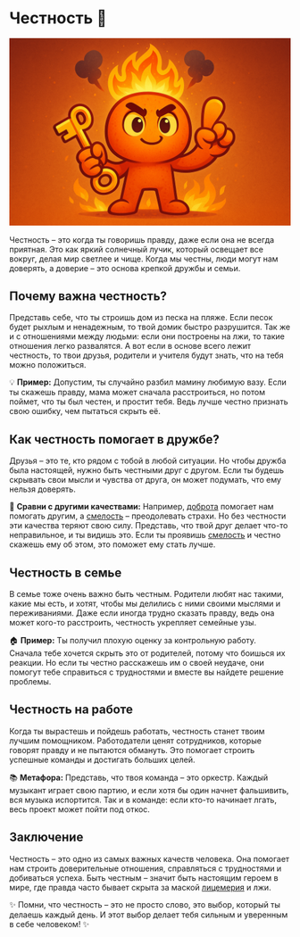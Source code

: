 # Честность 🌟

![Персонаж](/WORK/life/personal_qualities/data/pictures/Честность.png)

Честность – это когда ты говоришь правду, даже если она не всегда приятная. Это как яркий солнечный лучик, который освещает все вокруг, делая мир светлее и чище. Когда мы честны, люди могут нам доверять, а доверие – это основа крепкой дружбы и семьи.

## Почему важна честность?

Представь себе, что ты строишь дом из песка на пляже. Если песок будет рыхлым и ненадежным, то твой домик быстро разрушится. Так же и с отношениями между людьми: если они построены на лжи, то такие отношения легко развалятся. А вот если в основе всего лежит честность, то твои друзья, родители и учителя будут знать, что на тебя можно положиться.

💡 **Пример:** Допустим, ты случайно разбил мамину любимую вазу. Если ты скажешь правду, мама может сначала расстроиться, но потом поймет, что ты был честен, и простит тебя. Ведь лучше честно признать свою ошибку, чем пытаться скрыть её.

## Как честность помогает в дружбе?

Друзья – это те, кто рядом с тобой в любой ситуации. Но чтобы дружба была настоящей, нужно быть честными друг с другом. Если ты будешь скрывать свои мысли и чувства от друга, он может подумать, что ему нельзя доверять. 

👫 **Сравни с другими качествами:** Например, [доброта](Доброта.md) помогает нам помогать другим, а [смелость](Смелость.md) – преодолевать страхи. Но без честности эти качества теряют свою силу. Представь, что твой друг делает что-то неправильное, и ты видишь это. Если ты проявишь [смелость](Смелость.md) и честно скажешь ему об этом, это поможет ему стать лучше.

## Честность в семье

В семье тоже очень важно быть честным. Родители любят нас такими, какие мы есть, и хотят, чтобы мы делились с ними своими мыслями и переживаниями. Даже если иногда трудно сказать правду, ведь она может кого-то расстроить, честность укрепляет семейные узы.

🏠 **Пример:** Ты получил плохую оценку за контрольную работу. Сначала тебе хочется скрыть это от родителей, потому что боишься их реакции. Но если ты честно расскажешь им о своей неудаче, они помогут тебе справиться с трудностями и вместе вы найдете решение проблемы.

## Честность на работе

Когда ты вырастешь и пойдешь работать, честность станет твоим лучшим помощником. Работодатели ценят сотрудников, которые говорят правду и не пытаются обмануть. Это помогает строить успешные команды и достигать больших целей.

📚 **Метафора:** Представь, что твоя команда – это оркестр. Каждый музыкант играет свою партию, и если хотя бы один начнет фальшивить, вся музыка испортится. Так и в команде: если кто-то начинает лгать, весь проект может пойти под откос.

## Заключение

Честность – это одно из самых важных качеств человека. Она помогает нам строить доверительные отношения, справляться с трудностями и добиваться успеха. Быть честным – значит быть настоящим героем в мире, где правда часто бывает скрыта за маской [лицемерия](Лицемерие.md) и лжи.

✨ Помни, что честность – это не просто слово, это выбор, который ты делаешь каждый день. И этот выбор делает тебя сильным и уверенным в себе человеком! ✨